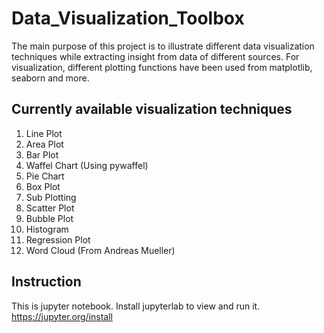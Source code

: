 # Data_Visualization_Toolbox
The main purpose of this project is to illustrate different data visualization techniques while extracting insight from data of different sources. For visualization, different plotting functions have been used from matplotlib, seaborn and more.

## Currently available visualization techniques
1. Line Plot
2. Area Plot
3. Bar Plot
4. Waffel Chart (Using pywaffel)
5. Pie Chart
6. Box Plot
7. Sub Plotting
8. Scatter Plot
9. Bubble Plot
10. Histogram
11. Regression Plot
12. Word Cloud (From Andreas Mueller)

## Instruction
This is jupyter notebook. Install jupyterlab to view and run it.
https://jupyter.org/install
